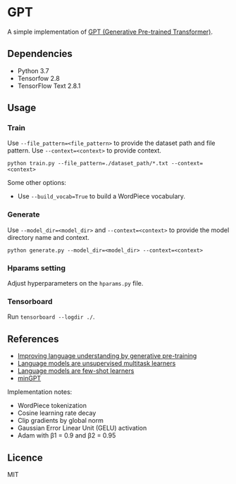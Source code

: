 # GPT
A simple implementation of [GPT (Generative Pre-trained Transformer)](https://proceedings.neurips.cc/paper/2020/file/1457c0d6bfcb4967418bfb8ac142f64a-Paper.pdf).


## Dependencies
- Python 3.7
- Tensorfow 2.8
- TensorFlow Text 2.8.1


## Usage
### Train
Use `--file_pattern=<file_pattern>` to provide the dataset path and file pattern. Use `--context=<context>` to provide context.
```
python train.py --file_pattern=./dataset_path/*.txt --context=<context>
```

Some other options:
- Use `--build_vocab=True` to build a WordPiece vocabulary.

### Generate
Use `--model_dir=<model_dir>` and `--context=<context>` to provide the model directory name and context.
```
python generate.py --model_dir=<model_dir> --context=<context>
```

### Hparams setting
Adjust hyperparameters on the `hparams.py` file.

### Tensorboard
Run `tensorboard --logdir ./`.


## References

- [Improving language understanding by generative pre-training](https://cdn.openai.com/research-covers/language-unsupervised/language_understanding_paper.pdf)
- [Language models are unsupervised multitask learners](https://cdn.openai.com/better-language-models/language_models_are_unsupervised_multitask_learners.pdf)
- [Language models are few-shot learners](https://proceedings.neurips.cc/paper/2020/file/1457c0d6bfcb4967418bfb8ac142f64a-Paper.pdf)
- [minGPT](https://github.com/karpathy/minGPT)

Implementation notes:
- WordPiece tokenization
- Cosine learning rate decay
- Clip gradients by global norm
- Gaussian Error Linear Unit (GELU) activation
- Adam with β1 = 0.9 and β2 = 0.95 


## Licence
MIT
